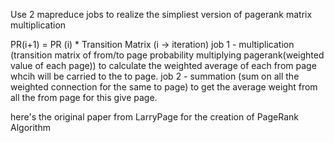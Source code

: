 Use 2 mapreduce jobs to realize the simpliest version of pagerank matrix multiplication


PR(i+1) = PR (i) * Transition Matrix (i -> iteration)
job 1 - multiplication (transition matrix of from/to page probability multiplying pagerank(weighted value of each page)) to calculate the weighted average of each from page whcih will be carried to the to page.
job 2 - summation (sum on all the weighted connection for the same to page) to get the average weight from all the from page for this give page.


here's the original paper from LarryPage for the creation of PageRank Algorithm
